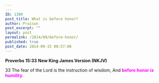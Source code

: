 ```yaml
---
---
ID: 1380
post_title: What is before honor?
author: Praison
post_excerpt: ""
layout: post
permalink: /2014/09/before-honor/
published: true
post_date: 2014-09-15 08:57:06
---
```

<strong>Proverbs 15:33</strong>
<strong> New King James Version (NKJV)</strong>

33 The fear of the Lord is the instruction of wisdom,
And <span style="color: #ff00ff;"><strong>before honor <em>is</em> humility</strong></span>.